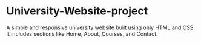 # University-Website-project
A simple and responsive university website built using only HTML and CSS. It includes sections like Home, About, Courses, and Contact. 
